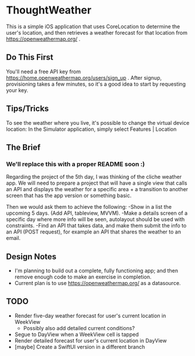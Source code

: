 # ThoughtWeather
This is a simple iOS application that uses CoreLocation to determine the user's location, and then retrieves a weather
forecast for that location from https://openweathermap.org/ .

## Do This First
You'll need a free API key from https://home.openweathermap.org/users/sign_up .  After signup, provisioning takes
a few minutes, so it's a good idea to start by requesting your key.

## Tips/Tricks
To see the weather where you live, it's possible to change the virtual device location: In the Simulator application, simply select Features | Location

## The Brief
### We'll replace this with a proper README soon :)
Regarding the project of the 5th day, I was thinking of the cliche weather app.
We will need to prepare a project that will have a single view that calls an API and displays the weather for a specific area + a transition to another screen that has the app version or something basic.

Then we would ask them to achieve the following:
-Show in a list the upcoming 5 days. (Add API, tableview, MVVM).
-Make a details screen of a specific day where more info will be seen, autolayout should be used with constraints.
-Find an API that takes data, and make them submit the info to an API (POST request), for example an API that shares the weather to an email.

## Design Notes
- I'm planning to build out a complete, fully functioning app; and then remove enough code to make an exercise in completion.
- Current plan is to use https://openweathermap.org/ as a datasource.

## TODO
- Render five-day weather forecast for user's current location in WeekView
  - Possibly also add detailed current conditions?
- Segue to DayView when a WeekView cell is tapped
- Render detailed forecast for user's current location in DayView
- [maybe] Create a SwiftUI version in a different branch

